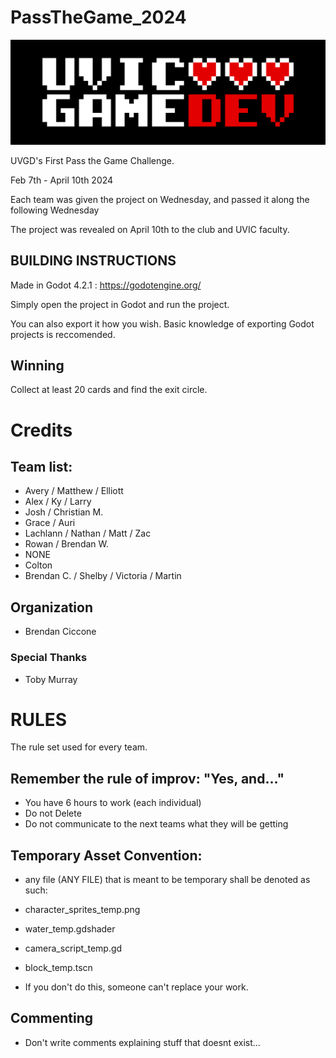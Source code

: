 # PassTheGame_2024
![logo](./readme_files/UVGD_logo_pixel_big_bordered_black.png) 

UVGD's First Pass the Game Challenge.

Feb 7th - April 10th 2024 

Each team was given the project on Wednesday, and passed it along the following Wednesday

The project was revealed on April 10th to the club and UVIC faculty.

## BUILDING INSTRUCTIONS
Made in Godot 4.2.1 : https://godotengine.org/ 

Simply open the project in Godot and run the project.

You can also export it how you wish. Basic knowledge of exporting Godot projects is reccomended.

## Winning
Collect at least 20 cards and find the exit circle.

# Credits
## Team list:
- Avery / Matthew / Elliott
- Alex / Ky / Larry
- Josh / Christian M.
- Grace / Auri
- Lachlann / Nathan / Matt / Zac
- Rowan / Brendan W.
- NONE
- Colton
- Brendan C. / Shelby / Victoria / Martin

## Organization
- Brendan Ciccone
### Special Thanks
- Toby Murray

# RULES
The rule set used for every team.
## Remember the rule of improv: "Yes, and..."
- You have 6 hours to work (each individual)
- Do not Delete
- Do not communicate to the next teams what they will be getting
## Temporary Asset Convention:
- any file (ANY FILE) that is meant to be temporary shall be denoted as such:
- character_sprites_temp.png
- water_temp.gdshader
- camera_script_temp.gd
- block_temp.tscn

- If you don't do this, someone can't replace your work.

## Commenting
- Don't write comments explaining stuff that doesnt exist...
